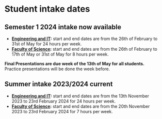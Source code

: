 # Student intake dates

## Semester 1 2024 intake now available


- **[Engineering and IT](https://eng.unimelb.edu.au/industry/students/internships#key-dates):** start and end dates are from the 26th of February to 31st of May for 24 hours per week.
- **[Faculty of Science](https://science.unimelb.edu.au/engage/industry/internships#key-dates):** start and end dates are from the 26th of February to 17th of May or 31st of May for 8 hours per week.

**Final Presentations are due week of the 13th of May for all students.** Practice presentations will be done the week before.


## Summer intake 2023/2024 current


- **[Engineering and IT](https://eng.unimelb.edu.au/industry/students/internships#key-dates):** start and end dates are from the 13th November 2023 to 23rd February 2024 for 24 hours per week.
- **[Faculty of Science](https://science.unimelb.edu.au/engage/industry/internships#key-dates):** start and end dates are from the 20th November 2023 to 23rd February 2024 for 7 hours per week.



